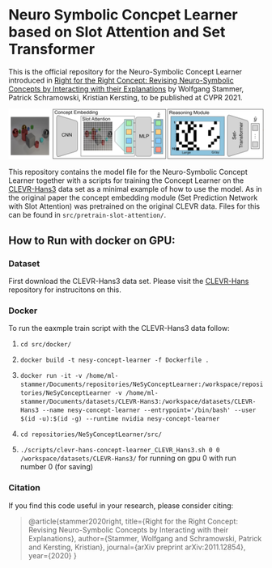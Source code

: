 # Neuro Symbolic Concpet Learner based on Slot Attention and Set Transformer

This is the official repository for the Neuro-Symbolic Concept Learner introduced in 
[Right for the Right Concept: Revising Neuro-Symbolic Concepts by Interacting 
with their Explanations](https://arxiv.org/pdf/2011.12854.pdf) by Wolfgang Stammer, Patrick Schramowski, 
Kristian Kersting, to be published at CVPR 2021.

![Concept Learner with NeSy XIL](./figures/concept_learner.png)

This repository contains the model file for the Neuro-Symbolic Concept Learner together with a scripts for training the 
Concept Learner on the [CLEVR-Hans3](https://github.com/ml-research/CLEVR-Hans) data set as a minimal example of how to 
use the model. As in the original paper the concept embedding module (Set Prediction Network with Slot Attention) was 
pretrained on the original CLEVR data. Files for this can be found in ```src/pretrain-slot-attention/```.

## How to Run with docker on GPU:

### Dataset

First download the CLEVR-Hans3 data set. Please visit the [CLEVR-Hans](https://github.com/ml-research/CLEVR-Hans) 
repository for instrucitons on this.

### Docker

To run the eaxmple train script with the CLEVR-Hans3 data follow:

1. ```cd src/docker/```

2. ```docker build -t nesy-concept-learner -f Dockerfile .```

3. ```docker run -it -v /home/ml-stammer/Documents/repositories/NeSyConceptLearner:/workspace/repositories/NeSyConceptLearner -v /home/ml-stammer/Documents/datasets/CLEVR-Hans3:/workspace/datasets/CLEVR-Hans3 --name nesy-concept-learner --entrypoint='/bin/bash' --user $(id -u):$(id -g) --runtime nvidia nesy-concept-learner```

4. ```cd repositories/NeSyConceptLearner/src/```

5. ```./scripts/clevr-hans-concept-learner_CLEVR_Hans3.sh 0 0 /workspace/datasets/CLEVR-Hans3/``` for running on gpu 0 
with run number 0 (for saving)


### Citation
If you find this code useful in your research, please consider citing:

> @article{stammer2020right,
  title={Right for the Right Concept: Revising Neuro-Symbolic Concepts by Interacting with their Explanations},
  author={Stammer, Wolfgang and Schramowski, Patrick and Kersting, Kristian},
  journal={arXiv preprint arXiv:2011.12854},
  year={2020}
}